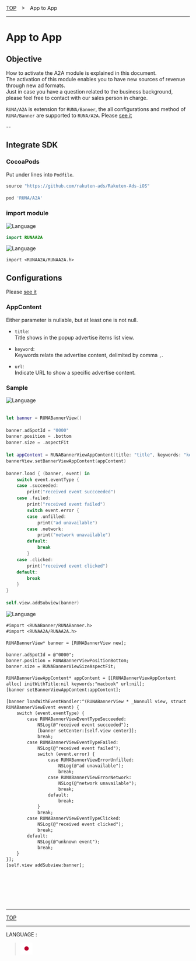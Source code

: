 [TOP](/README.md#top)　>　App to App

---

# App to App

## Objective

How to activate the A2A module is explained in this document.<br>
The activation of this module enables you to have new sources of revenue through new ad formats.<br>
Just in case you have a question related to the business background, please feel free to contact with our sales person in charge.

`RUNA/A2A` is extension for `RUNA/Banner`, the all configurations and method of `RUNA/Banner` are supported to `RUNA/A2A`.
Please [see it](/doc/bannerads/README.md#Banner_Ads)

--

## Integrate SDK

### CocoaPods
Put under lines into `Podfile`.

```ruby
source "https://github.com/rakuten-ads/Rakuten-Ads-iOS"

pod 'RUNA/A2A'
```

### import module

![Language](http://img.shields.io/badge/language-Swift-red.svg?style=flat)

```Swift
import RUNAA2A
```

![Language](http://img.shields.io/badge/language-ObjctiveC-red.svg?style=flat)
```Objc
import <RUNAA2A/RUNAA2A.h>
```

## Configurations

Please [see it](/doc/bannerads/README.md#1-configurations)

### AppContent
Either parameter is nullable, but at least one is not null.

- `title`:<br>
Title shows in the popup advertise items list view.

- `keyword`:<br>
Keywords relate the advertise content, delimited by comma `,`.

- `url`:<br>
Indicate URL to show a specific advertise content.


### Sample

![Language](http://img.shields.io/badge/language-Swift-red.svg?style=flat)

```swift

let banner = RUNABannerView()

banner.adSpotId = "0000"
banner.position = .bottom
banner.size = .aspectFit

let appContent = RUNABannerViewAppContent(title: "title", keywords: "keywords", url: "url")
bannerView.setBannerViewAppContent(appContent)

banner.load { (banner, event) in
    switch event.eventType {
    case .succeeded:
        print("received event succceeded")
    case .failed:
        print("received event failed")
        switch event.error {
        case .unfilled:
            print("ad unavailable")
        case .network:
            print("network unavailable")
        default:
            break
        }
    case .clicked:
        print("received event clicked")
    default:
        break
    }
}

self.view.addSubview(banner)
```

![Language](http://img.shields.io/badge/language-ObjctiveC-red.svg?style=flat)

```objc
#import <RUNABanner/RUNABanner.h>
#import <RUNAA2A/RUNAA2A.h>

RUNABannerView* banner = [RUNABannerView new];

banner.adSpotId = @"0000";
banner.position = RUNABannerViewPositionBottom;
banner.size = RUNABannerViewSizeAspectFit;

RUNABannerViewAppContent* appContent = [[RUNABannerViewAppContent alloc] initWithTitle:nil keywords:"macbook" url:nil];
[banner setBannerViewAppContent:appContent];

[banner loadWithEventHandler:^(RUNABannerView * _Nonnull view, struct RUNABannerViewEvent event) {
    switch (event.eventType) {
        case RUNABannerViewEventTypeSucceeded:
            NSLog(@"received event succeeded");
            [banner setCenter:[self.view center]];
            break;
        case RUNABannerViewEventTypeFailed:
            NSLog(@"received event failed");
            switch (event.error) {
                case RUNABannerViewErrorUnfilled:
                    NSLog(@"ad unavailable");
                    break;
                case RUNABannerViewErrorNetwork:
                    NSLog(@"network unavailable");
                    break;
                default:
                    break;
            }
            break;
        case RUNABannerViewEventTypeClicked:
            NSLog(@"received event clicked");
            break;
        default:
            NSLog(@"unknown event");
            break;
    }
}];
[self.view addSubview:banner];
```

<br><br><br><br><br>

---
[TOP](/README.md#top)

---
LANGUAGE :
> [![ja](/doc/lang/ja.png)](/doc/ja/a2a/README.md)
